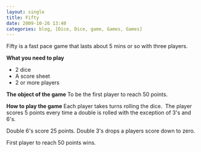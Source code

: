 ```yaml
---
layout: single
title: Fifty
date: 2009-10-26 13:40
categories: blog, [Dice, Dice, game, Games, Games]
---
```

Fifty is a fast pace game that lasts about 5 mins or so with three players.

<strong>What you need to play</strong>
<ul>
	<li>2 dice</li>
	<li>A score sheet</li>
	<li>2 or more players</li>
</ul>
<strong>The object of the game</strong>
To be the first player to reach 50 points.

<strong>How to play the game</strong>
Each player takes turns rolling the dice.  The player scores 5 points every time a double is rolled with the exception of 3's and 6's.

Double 6's score 25 points.
Double 3's drops a players score down to zero.

First player to reach 50 points wins.
